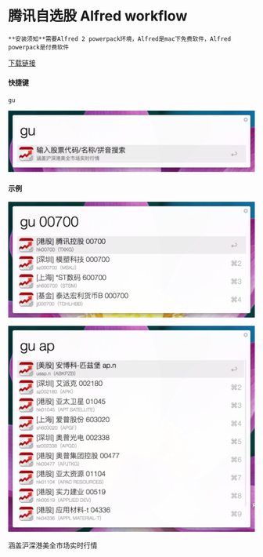 # 腾讯自选股 Alfred workflow

```
**安装须知**需要Alfred 2 powerpack环境，Alfred是mac下免费软件，Alfred powerpack是付费软件
```

[下载链接](https://github.com/wyicwx/wokrflow-portfolio/raw/master/Downloads/Tencent-portfolio.alfredworkflow)

#### 快捷键

```shell
gu
```

![gu](https://github.com/wyicwx/wokrflow-portfolio/blob/master/gu.jpg)

#### 示例

![00700](https://github.com/wyicwx/wokrflow-portfolio/blob/master/00700.jpg)

![沪深港美](https://github.com/wyicwx/wokrflow-portfolio/blob/master/hsgm.jpg)

涵盖沪深港美全市场实时行情
